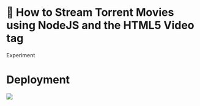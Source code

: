 # 🍿 How to Stream Torrent Movies using NodeJS and the HTML5 Video tag

Experiment

# Deployment

<a href="https://heroku.com/deploy?template=https://github.com/davidgatti/How-to-Stream-Torrents-in-NodeJS" target="_blank">
<img align="left" style="float: left; margin: 0 10px 0 0;" src="https://www.herokucdn.com/deploy/button.svg"></a>